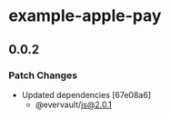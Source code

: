 # example-apple-pay

## 0.0.2

### Patch Changes

- Updated dependencies [67e08a6]
  - @evervault/js@2.0.1
